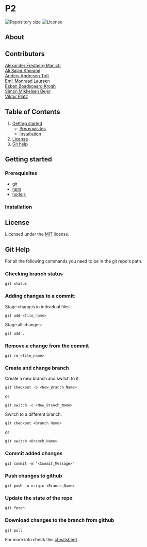 # P2 

![Repository size](https://img.shields.io/github/repo-size/sabotack/P2)
![License](https://img.shields.io/github/license/sabotack/P2)

## About


## Contributors

[Alexander Fredberg Manich](https://github.com/AlexanderManich)  
[Ali Sajad Khorami](https://github.com/sabotack)  
[Anders Andresen Toft](https://github.com/AndersToft20)  
[Emil Monraad Laursen](https://github.com/EmilML)  
[Esben Baadsgaard Krogh](https://github.com/EMojoKrogh)  
[Simon Mikkelsen Bejer](https://github.com/sBejer)  
[Viktor Platz](https://github.com/redviktor)  

## Table of Contents
1. [Getting started](#getting-started)
    - [Prerequisites](#prerequisites)
    - [Installation](#installation)
2. [License](#license)
3. [Git help](#git-help)

## Getting started

### Prerequisites
- [git](https://git-scm.com/)
- [npm](https://www.npmjs.com/)
- [nodejs](https://nodejs.org/)

### Installation

## License

Licensed under the [MIT](LICENSE) license.


## Git Help

For all the following commands you need to be in the git repo's path. 

### Checking branch status

```
git status
```

### Adding changes to a commit:

Stage changes in individual files:

```
git add <file_name>
```

Stage all changes:
```
git add .
```

### Remove a change from the commit

```
git rm <file_name>
```

### Create and change branch

Create a new branch and switch to it:
```
git checkout -b <New_Branch_Name>
```
or
```
git switch -c <New_Branch_Name>
```

Switch to a different branch:
```
git checkout <Branch_Name>
```
or
```
git switch <Branch_Name>
```

### Commit added changes

```
git commit -m "<Commit_Message>"
```

### Push changes to github

```
git push -u origin <Branch_Name>
```

### Update the state of the repo

```
git fetch
```

### Download changes to the branch from github

```
git pull
```

For more info check this [cheatsheet](https://about.gitlab.com/images/press/git-cheat-sheet.pdf).
